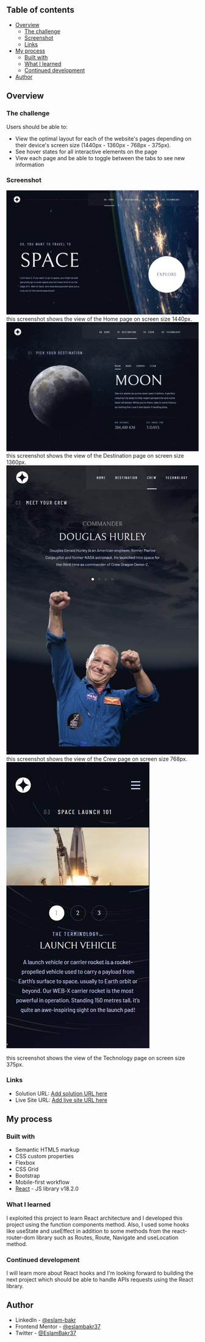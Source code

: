 ## Table of contents

- [Overview](#overview)
  - [The challenge](#the-challenge)
  - [Screenshot](#screenshot)
  - [Links](#links)
- [My process](#my-process)
  - [Built with](#built-with)
  - [What I learned](#what-i-learned)
  - [Continued development](#continued-development)
- [Author](#author)


## Overview

### The challenge

Users should be able to:

- View the optimal layout for each of the website's pages depending on their device's screen size (1440px - 1360px - 768px - 375px).
- See hover states for all interactive elements on the page
- View each page and be able to toggle between the tabs to see new information

### Screenshot

![](./screenshots/screenshot_1.jpeg) this screenshot shows the view of the Home page on screen size 1440px.
![](./screenshots/screenshot_2.jpeg) this screenshot shows the view of the Destination page on screen size 1360px.
![](./screenshots/screenshot_3.jpeg) this screenshot shows the view of the Crew page on screen size 768px.
![](./screenshots/screenshot_4.jpeg)

this screenshot shows the view of the Technology page on screen size 375px.

### Links

- Solution URL: [Add solution URL here](https://your-solution-url.com)
- Live Site URL: [Add live site URL here](https://space-tourism-phi-taupe.vercel.app/home)

## My process

### Built with

- Semantic HTML5 markup
- CSS custom properties
- Flexbox
- CSS Grid
- Bootstrap
- Mobile-first workflow
- [React](https://reactjs.org/) - JS library v18.2.0

### What I learned

I exploited this project to learn React architecture and I developed this project using the function components method. Also, I used some hooks like useState and useEffect in addition to some methods  from the react-router-dom library such as  Routes, Route, Navigate and useLocation method.


### Continued development

I will learn more about React hooks and I'm looking forward to building the next project which should be able to handle APIs requests using the React library.



## Author

- LinkedIn - [@eslam-bakr](https://www.linkedin.com/in/eslam-bakr)
- Frontend Mentor - [@eslambakr37](https://www.frontendmentor.io/profile/eslambakr37)
- Twitter - [@EslamBakr37](https://www.twitter.com/EslamBakr37)



